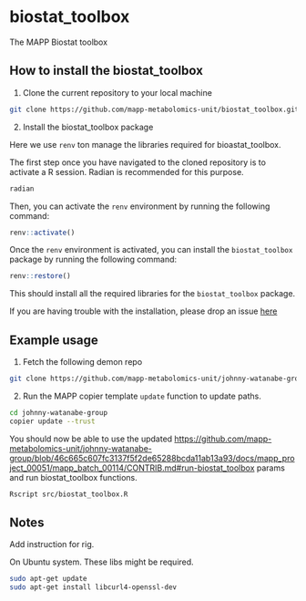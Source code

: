 # biostat_toolbox
The MAPP Biostat toolbox


## How to install the biostat_toolbox

1. Clone the current repository to your local machine

```bash
git clone https://github.com/mapp-metabolomics-unit/biostat_toolbox.git
```

2. Install the biostat_toolbox package

Here we use `renv` ton manage the libraries required for bioastat_toolbox. 

The first step once you have navigated to the cloned repository is to activate a R session.
Radian is recommended for this purpose. 

```bash
radian
```

Then, you can activate the `renv` environment by running the following command:

```R
renv::activate()
```

Once the `renv` environment is activated, you can install the `biostat_toolbox` package by running the following command:

```R
renv::restore()
```

This should install all the required libraries for the `biostat_toolbox` package.


If you are having trouble with the installation, please drop an issue [here](https://github.com/mapp-metabolomics-unit/biostat_toolbox/issues)


## Example usage


1. Fetch the following demon repo

```bash
git clone https://github.com/mapp-metabolomics-unit/johnny-watanabe-group.git
```

2. Run the MAPP copier template `update` function to update paths.

```bash
cd johnny-watanabe-group
copier update --trust
```

You should now be able to use the updated https://github.com/mapp-metabolomics-unit/johnny-watanabe-group/blob/46c665c607fc3137f5f2de65288bcda11ab13a93/docs/mapp_project_00051/mapp_batch_00114/CONTRIB.md#run-biostat_toolbox params and run biostat_toolbox functions.

```bash
Rscript src/biostat_toolbox.R
```

## Notes
Add instruction for rig.

On Ubuntu system. These libs might be required.

```bash
sudo apt-get update
sudo apt-get install libcurl4-openssl-dev
```



